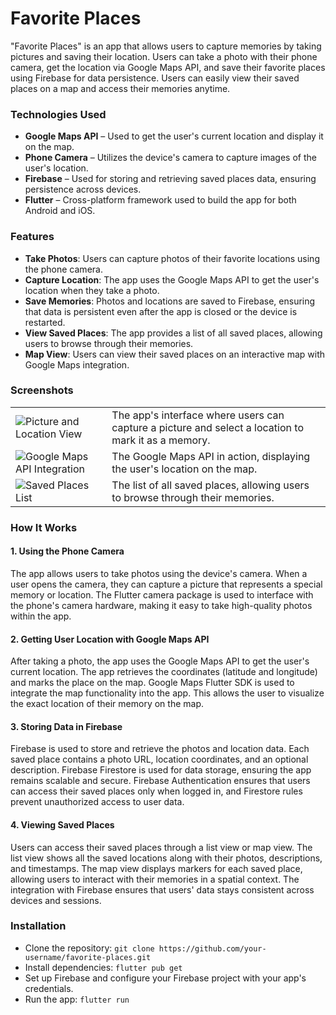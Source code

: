 <h1>Favorite Places</h1>

<p>"Favorite Places" is an app that allows users to capture memories by taking pictures and saving their location. Users can take a photo with their phone camera, get the location via Google Maps API, and save their favorite places using Firebase for data persistence. Users can easily view their saved places on a map and access their memories anytime.</p>

<h3>Technologies Used</h3>
<ul>
  <li><strong>Google Maps API</strong> – Used to get the user's current location and display it on the map.</li>
  <li><strong>Phone Camera</strong> – Utilizes the device's camera to capture images of the user's location.</li>
  <li><strong>Firebase</strong> – Used for storing and retrieving saved places data, ensuring persistence across devices.</li>
  <li><strong>Flutter</strong> – Cross-platform framework used to build the app for both Android and iOS.</li>
</ul>

<h3>Features</h3>
<ul>
  <li><strong>Take Photos</strong>: Users can capture photos of their favorite locations using the phone camera.</li>
  <li><strong>Capture Location</strong>: The app uses the Google Maps API to get the user's location when they take a photo.</li>
  <li><strong>Save Memories</strong>: Photos and locations are saved to Firebase, ensuring that data is persistent even after the app is closed or the device is restarted.</li>
  <li><strong>View Saved Places</strong>: The app provides a list of all saved places, allowing users to browse through their memories.</li>
  <li><strong>Map View</strong>: Users can view their saved places on an interactive map with Google Maps integration.</li>
</ul>

<h3>Screenshots</h3>

<table>
  <tr>
    <td><img src="path-to-your-image1.png" alt="Picture and Location View"></td>
    <td>The app's interface where users can capture a picture and select a location to mark it as a memory.</td>
  </tr>
  <tr>
    <td><img src="path-to-your-image2.png" alt="Google Maps API Integration"></td>
    <td>The Google Maps API in action, displaying the user's location on the map.</td>
  </tr>
  <tr>
    <td><img src="path-to-your-image3.png" alt="Saved Places List"></td>
    <td>The list of all saved places, allowing users to browse through their memories.</td>
  </tr>
</table>

<h3>How It Works</h3>

<h4>1. Using the Phone Camera</h4>
<p>The app allows users to take photos using the device's camera. When a user opens the camera, they can capture a picture that represents a special memory or location. The Flutter camera package is used to interface with the phone's camera hardware, making it easy to take high-quality photos within the app.</p>

<h4>2. Getting User Location with Google Maps API</h4>
<p>After taking a photo, the app uses the Google Maps API to get the user's current location. The app retrieves the coordinates (latitude and longitude) and marks the place on the map. Google Maps Flutter SDK is used to integrate the map functionality into the app. This allows the user to visualize the exact location of their memory on the map.</p>

<h4>3. Storing Data in Firebase</h4>
<p>Firebase is used to store and retrieve the photos and location data. Each saved place contains a photo URL, location coordinates, and an optional description. Firebase Firestore is used for data storage, ensuring the app remains scalable and secure. Firebase Authentication ensures that users can access their saved places only when logged in, and Firestore rules prevent unauthorized access to user data.</p>

<h4>4. Viewing Saved Places</h4>
<p>Users can access their saved places through a list view or map view. The list view shows all the saved locations along with their photos, descriptions, and timestamps. The map view displays markers for each saved place, allowing users to interact with their memories in a spatial context. The integration with Firebase ensures that users' data stays consistent across devices and sessions.</p>

<h3>Installation</h3>
<ul>
  <li>Clone the repository: <code>git clone https://github.com/your-username/favorite-places.git</code></li>
  <li>Install dependencies: <code>flutter pub get</code></li>
  <li>Set up Firebase and configure your Firebase project with your app's credentials.</li>
  <li>Run the app: <code>flutter run</code></li>
</ul>
